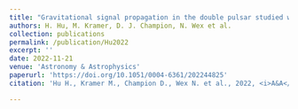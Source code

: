 ```yaml
---
title: "Gravitational signal propagation in the double pulsar studied with the MeerKAT telescope"
authors: H. Hu, M. Kramer, D. J. Champion, N. Wex et al.
collection: publications
permalink: /publication/Hu2022
excerpt: ''
date: 2022-11-21
venue: 'Astronomy & Astrophysics'
paperurl: 'https://doi.org/10.1051/0004-6361/202244825'
citation: 'Hu H., Kramer M., Champion D., Wex N. et al., 2022, <i>A&A</i>, 667, A149.'

---
```

